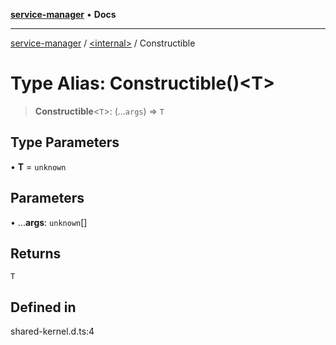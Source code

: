 [**service-manager**](../../README.md) • **Docs**

---

[service-manager](../../README.md) / [\<internal\>](../README.md) / Constructible

# Type Alias: Constructible()\<T\>

> **Constructible**\<`T`\>: (...`args`) => `T`

## Type Parameters

• **T** = `unknown`

## Parameters

• ...**args**: `unknown`[]

## Returns

`T`

## Defined in

shared-kernel.d.ts:4
